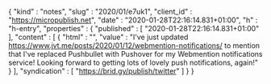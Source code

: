 {
  "kind" : "notes",
  "slug" : "2020/01/e7uk1",
  "client_id" : "https://micropublish.net",
  "date" : "2020-01-28T22:16:14.831+01:00",
  "h" : "h-entry",
  "properties" : {
    "published" : [ "2020-01-28T22:16:14.831+01:00" ],
    "content" : [ {
      "html" : "",
      "value" : "I've just updated https://www.jvt.me/posts/2020/01/12/webmention-notifications/ to mention that I've replaced Pushbullet with Pushover for my Webmention notifications service! Looking forward to getting lots of lovely push notifications, again!"
    } ],
    "syndication" : [ "https://brid.gy/publish/twitter" ]
  }
}
